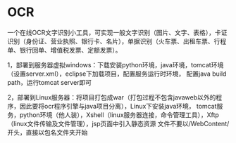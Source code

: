 # OCR
一个在线OCR文字识别小工具，可实现一般文字识别（图片、文字、表格），卡证识别（身份证、营业执照、银行卡、名片），单据识别（火车票、出租车票、行程单、银行回单、增值税发票、定额发票）。

1，部署到服务器虚拟windows：下载安装python环境，java环境，tomcat环境（设置server.xml），eclipse下加载项目，配置服务运行时环境， 配置java build path，运行tomcat server即可

2，部署到Linux服务器：将项目打包成war（打包过程不包含javaweb以外的程序，因此要将ocr程序引擎与java项目分离），Linux下安装java环境， tomcat服务，python环境（他人装），Xshell（linux服务器连接，命令管理工具），Xftp（linux文件传输及文件管理），jsp页面中引入静态资源 文件不要以/WebContent/开头，直接以包名文件夹开始
